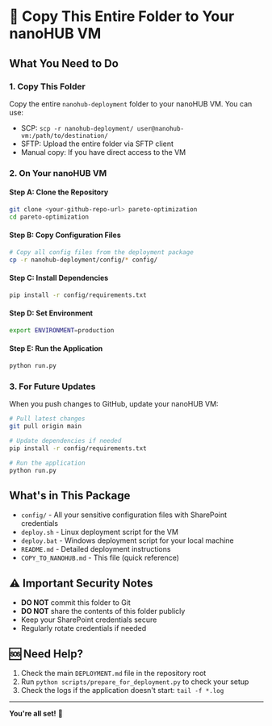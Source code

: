 # 🚀 Copy This Entire Folder to Your nanoHUB VM

## What You Need to Do

### 1. Copy This Folder
Copy the entire `nanohub-deployment` folder to your nanoHUB VM. You can use:
- SCP: `scp -r nanohub-deployment/ user@nanohub-vm:/path/to/destination/`
- SFTP: Upload the entire folder via SFTP client
- Manual copy: If you have direct access to the VM

### 2. On Your nanoHUB VM

#### Step A: Clone the Repository
```bash
git clone <your-github-repo-url> pareto-optimization
cd pareto-optimization
```

#### Step B: Copy Configuration Files
```bash
# Copy all config files from the deployment package
cp -r nanohub-deployment/config/* config/
```

#### Step C: Install Dependencies
```bash
pip install -r config/requirements.txt
```

#### Step D: Set Environment
```bash
export ENVIRONMENT=production
```

#### Step E: Run the Application
```bash
python run.py
```

### 3. For Future Updates

When you push changes to GitHub, update your nanoHUB VM:
```bash
# Pull latest changes
git pull origin main

# Update dependencies if needed
pip install -r config/requirements.txt

# Run the application
python run.py
```

## What's in This Package

- `config/` - All your sensitive configuration files with SharePoint credentials
- `deploy.sh` - Linux deployment script for the VM
- `deploy.bat` - Windows deployment script for your local machine
- `README.md` - Detailed deployment instructions
- `COPY_TO_NANOHUB.md` - This file (quick reference)

## ⚠️ Important Security Notes

- **DO NOT** commit this folder to Git
- **DO NOT** share the contents of this folder publicly
- Keep your SharePoint credentials secure
- Regularly rotate credentials if needed

## 🆘 Need Help?

1. Check the main `DEPLOYMENT.md` file in the repository root
2. Run `python scripts/prepare_for_deployment.py` to check your setup
3. Check the logs if the application doesn't start: `tail -f *.log`

---

**You're all set!** 🎉
